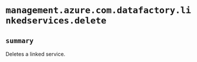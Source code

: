 # `management.azure.com.datafactory.linkedservices.delete`

## `summary`
Deletes a linked service.


